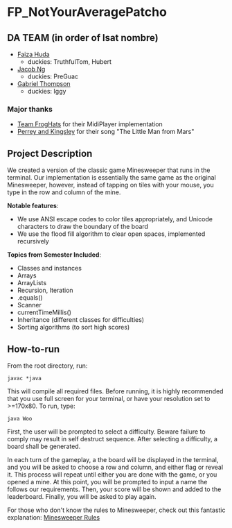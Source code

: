 # FP_NotYourAveragePatcho

## DA TEAM (in order of lsat nombre)
 - [Faiza Huda](https://www.github.com/FeiFiFoFaiza)
     - duckies: TruthfulTom, Hubert
 - [Jacob Ng](https://www.github.com/jng20)
     - duckies: PreGuac
 - [Gabriel Thompson](https://www.github.com/gthompson30)
     - duckies: Iggy

### Major thanks
 - [Team FrogHats](https://github.com/afaruque30/FrogHats_FP) for their MidiPlayer implementation
 - [Perrey and Kingsley](https://en.m.wikipedia.org/wiki/Perrey_and_Kingsley) for their song "The Little Man from Mars"

## Project Description
We created a version of the classic game Minesweeper that runs in the terminal.
 Our implementation is essentially the same game as the original Minesweeper, however, instead of tapping on tiles with your mouse, you type in the row and column of the mine.

**Notable features**:
- We use ANSI escape codes to color tiles appropriately, and Unicode characters to draw the boundary of the board
- We use the flood fill algorithm to clear open spaces, implemented recursively

**Topics from Semester Included**:
- Classes and instances
- Arrays
- ArrayLists
- Recursion, Iteration
- .equals()
- Scanner
- currentTimeMillis()
- Inheritance (different classes for difficulties)
- Sorting algorithms (to sort high scores)

## How-to-run
From the root directory, run:

`javac *java`

This will compile all required files. Before running, it is highly recommended that you use full screen for your terminal, or have your resolution set to >=170x80. To run, type:

`java Woo`

First, the user will be prompted to select a difficulty. Beware failure to comply may result in self destruct sequence. After selecting a difficulty, a board shall be generated.

In each turn of the gameplay, a the board will be displayed in the terminal, and you will be asked to choose a row and column, and either flag or reveal it. This process will repeat until either you are done with the game, or you opened a mine. At this point, you will be prompted to input a name the follows our requirements. Then, your score will be shown and added to the leaderboard. Finally, you will be asked to play again.

For those who don't know the rules to Minesweeper, check out this fantastic explanation: [Minesweeper Rules](https://www.ducksters.com/games/minesweeper.php#:~:text=The%20numbers%20on%20the%20board,empty%20spaces%20to%20win%20Minesweeper.)
